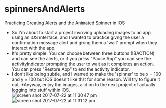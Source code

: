 # spinnersAndAlerts
Practicing Creating Alerts and the Animated Spinner in iOS
* So I'm about to start a project involving uploading images to an app using an iOS interface, 
and I wanted to practice givng the user a confirmation message alert and giving them a 'wait' 
prompt when they interact with the app.
* It's pretty simple. You can choose between three buttons (IBACTION) and can see the alerts, 
or if you press "Pause App" you can see the activityIndicator prompting the user to wait as it
completes an action. You can press "Restore App" to end the activity indicator. 
* I don't like being subtle, and I wanted to make the 'spinner' to be x = 100 and y = 100
but iOS doesn't like that for some reason. Will try to figure it out. 
*Anyway, enjoy the images, and on to the next project of actually logging into stuff 
within iOS.  
![screen shot 2017-07-22 at 11 30 47 pm](https://user-images.githubusercontent.com/2258709/28496368-fd69e3e4-6f36-11e7-9648-b1486185346b.png)  
![screen shot 2017-07-22 at 11 31 12 pm](https://user-images.githubusercontent.com/2258709/28496370-001a5812-6f37-11e7-9641-bd923b7d1ca2.png)  

